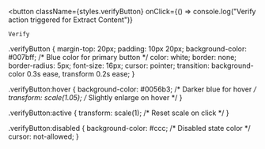  <button
    className={styles.verifyButton}
    onClick={() => console.log("Verify action triggered for Extract Content")}
  >
    Verify
  </button>



  .verifyButton {
  margin-top: 20px;
  padding: 10px 20px;
  background-color: #007bff; /* Blue color for primary button */
  color: white;
  border: none;
  border-radius: 5px;
  font-size: 16px;
  cursor: pointer;
  transition: background-color 0.3s ease, transform 0.2s ease;
}

.verifyButton:hover {
  background-color: #0056b3; /* Darker blue for hover */
  transform: scale(1.05); /* Slightly enlarge on hover */
}

.verifyButton:active {
  transform: scale(1); /* Reset scale on click */
}

.verifyButton:disabled {
  background-color: #ccc; /* Disabled state color */
  cursor: not-allowed;
}
